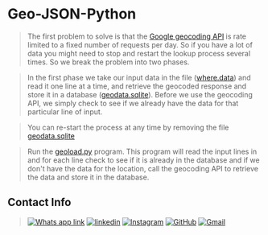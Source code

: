 # Geo-JSON-Python
>The first problem to solve is that the [Google geocoding
>API](https://developers.google.com/maps/documentation/geocoding/overview) is rate limited to a fixed number of requests per day.
>So if you have a lot of data you might need to stop and
>restart the lookup process several times.  So we break
>the problem into two phases.

>In the first phase we take our input data in the file ([where.data](https://github.com/Jayshil-Patel/Geo-JSON-Python/blob/main/Code/geodata/where.data)) and read it one line at a time, and retrieve the
>geocoded response and store it in a database ([geodata.sqlite](https://github.com/Jayshil-Patel/Geo-JSON-Python/blob/main/Code/geodata/geodata.sqlite)).
>Before we use the geocoding API, we simply check to see if
>we already have the data for that particular line of input.

>You can re-start the process at any time by removing the file
>[geodata.sqlite](https://github.com/Jayshil-Patel/Geo-JSON-Python/blob/main/Code/geodata/geodata.sqlite)

>Run the [geoload.py](https://github.com/Jayshil-Patel/Geo-JSON-Python/blob/main/Code/geodata/geoload.py) program.   This program will read the input
>lines in  and for each line check to see if it is already
>in the database and if we don't have the data for the location,
>call the geocoding API to retrieve the data and store it in the database.

## Contact Info
>[![Whats app link](https://img.shields.io/badge/WhatsApp-25D366?style=for-the-badge&logo=whatsapp&logoColor=white)](https://wa.me/918141487230)
>[![linkedin](https://img.shields.io/badge/LinkedIn-0077B5?style=for-the-badge&logo=linkedin&logoColor=white)](https://www.linkedin.com/in/jayshil-patel-607819171/)
>[![Instagram](https://img.shields.io/badge/Instagram-E4405F?style=for-the-badge&logo=instagram&logoColor=white)](https://instagram.com/justchillll?igshid=csicrdof9bba)
>[![GitHub](https://img.shields.io/badge/GitHub-100000?style=for-the-badge&logo=github&logoColor=white)](https://github.com/Jayshil-Patel)
>[![Gmail](https://img.shields.io/badge/Gmail-D14836?style=for-the-badge&logo=gmail&logoColor=white)](mailto:jayshiljatin@gmail.com)
